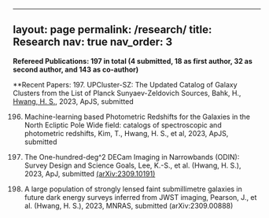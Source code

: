 ---
layout: page
permalink: /research/
title: Research
nav: true
nav_order: 3
--

**Refereed Publications: 197 in total (4 submitted, 18 as first author, 32 as second author, and 143 as co-author)**

**Recent Papers:
197. UPCluster-SZ: The Updated Catalog of Galaxy Clusters from the List of Planck Sunyaev-Zeldovich Sources,
       Bahk, H., <u>Hwang, H. S.</u>,
        2023, ApJS, submitted

196.  Machine-learning based Photometric Redshifts for the Galaxies in the North Ecliptic Pole Wide field:
       catalogs of spectroscopic and photometric redshifts,
        Kim, T., Hwang, H. S., et al,
         2023, ApJS, submitted

195. The One-hundred-deg^2 DECam Imaging in Narrowbands (ODIN): Survey Design and Science Goals,
        Lee, K.-S., et al. (Hwang, H. S.),
         2023, ApJ, submitted [(arXiv:2309.10191)](https://ui.adsabs.harvard.edu/abs/2024ApJ...962...36L/abstract)

194. A large population of strongly lensed faint submillimetre galaxies in future dark energy surveys
        inferred from JWST imaging,
        Pearson, J., et al. (Hwang, H. S.),
        2023, MNRAS, submitted (arXiv:2309.00888)
